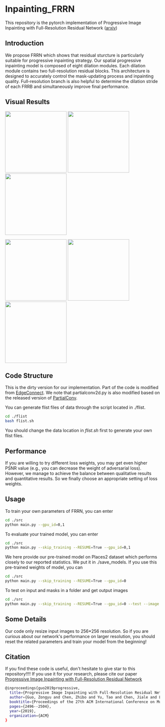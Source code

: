 # Inpainting_FRRN
This repository is the pytorch implementation of Progressive Image Inpainting with Full-Resolution Residual Network ([arxiv](https://arxiv.org/abs/1907.10478))

## Introduction
We propose FRRN which shows that residual sturcture is particularly suitable for progressive inpainting strategy. Our spatial progressive inpainting model is composed of eight dilation modules. Each dilation module contains two full-resolution residual blocks. This architecture is designed to accurately control the mask-updating process and inpainting quality. Full-resolution branch is also helpful to determine the dilation stride of each FRRB and simultaneously improve final performance.

## Visual Results
<p float="left">
    <img src="examples/ex_damaged1.png" width="200"/>
    <img src="examples/ex_mid1.png" width="200"/>
    <img src="examples/ex_final1.png" width="200"/>
</p>
<p float="left">
    <img src="examples/ex_damaged2.png" width="200"/>
    <img src="examples/ex_mid2.png" width="200"/>
    <img src="examples/ex_final2.png" width="200"/>
</p>

## Code Structure
This is the dirty version for our implementation. Part of the code is modified from [EdgeConnect](https://github.com/knazeri/edge-connect). We note that partialconv2d.py is also modified based on the released version of [PartialConv](https://github.com/NVIDIA/partialconv).

You can generate flist files of data through the script located in ./flist.
```bash
cd ./flist
bash flist.sh
```

You should change the data location in *flist.sh* first to generate your own flist files.

## Performance
If you are willing to try different loss weights, you may get even higher PSNR value (e.g., you can decrease the weight of adversarial loss). However, we manage to achieve the balance between qualitative results and quantitative results. So we finally choose an appropriate setting of loss weights.


## Usage
To train your own parameters of FRRN, you can enter
```bash
cd ./src
python main.py --gpu_id=0,1
```

To evaluate your trained model, you can enter
```bash
cd ./src
python main.py --skip_training --RESUME=True --gpu_id=0,1
```

We here provide our pre-trained model on Places2 dataset which performs closely to our reported statistics. We put it in ./save_models.
If you use this pre-trained weights of model, you can 
```bash
cd ./src
python main.py --skip_training --RESUME=True --gpu_id=0
```
To test on input and masks in a folder and get output images
```bash
cd ./src
python main.py --skip_training --RESUME=True --gpu_id=0 --test --image ../examples/places2 --mask ../examples/places2_masks --output ../examples/places2_results
```


## Some Details
Our code only resize input images to 256*256 resolution. So if you are curious about our network's performance on larger resolution, you should reset the related parameters and train your model from the beginning!


## Citation
If you find these code is useful, don't hesitate to give star to this repository!!!!
If you use it for your research, please cite our paper [Progressive Image Inpainting with Full-Resolution Residual Network](https://arxiv.org/abs/1907.10478)
```bash
@inproceedings{guo2019progressive,
  title={Progressive Image Inpainting with Full-Resolution Residual Network},
  author={Guo, Zongyu and Chen, Zhibo and Yu, Tao and Chen, Jiale and Liu, Sen},
  booktitle={Proceedings of the 27th ACM International Conference on Multimedia},
  pages={2496--2504},
  year={2019},
  organization={ACM}
}
```
